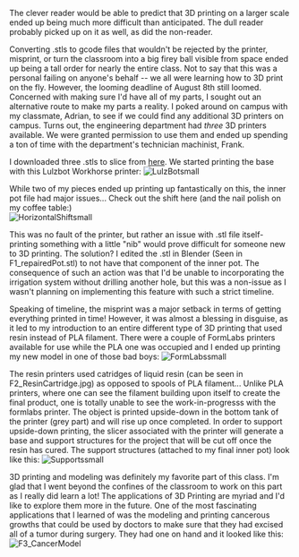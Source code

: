The clever reader would be able to predict that 3D printing on a larger scale ended up being much more difficult than anticipated. The dull reader probably picked up on it as well, as did the non-reader.

Converting .stls to gcode files that wouldn't be rejected by the printer, misprint, or turn the classroom into a big firey ball visible from space ended up being a tall order for nearly the entire class. Not to say that this was a personal failing on anyone's behalf -- we all were learning how to 3D print on the fly. However, the looming deadline of August 8th still loomed. Concerned with making sure I'd have all of my parts, I sought out an alternative route to make my parts a reality. I poked around on campus with my classmate, Adrian, to see if we could find any additional 3D printers on campus. Turns out, the engineering department had *three* 3D printers available. We were granted permission to use them and ended up spending a ton of time with the department's technician machinist, Frank. 

I downloaded three .stls to slice from [here](https://www.thingiverse.com/thing:3537287). We started printing the base with this Lulzbot Workhorse printer:
![LulzBotsmall](https://github.com/user-attachments/assets/9d327723-247a-4ba3-8dc5-20b4b5d25d6f)

While two of my pieces ended up printing up fantastically on this, the inner pot file had major issues... Check out the shift here (and the nail polish on my coffee table:)  
![HorizontalShiftsmall](https://github.com/user-attachments/assets/ba12cdbf-e932-4c7f-b27e-b2b50fca8bdb)

This was no fault of the printer, but rather an issue with .stl file itself- printing something with a little "nib" would prove difficult for someone new to 3D printing. The solution? I edited the .stl in Blender (Seen in F1_repairedPot.stl) to not have that component of the inner pot. The consequence of such an action was that I'd be unable to incorporating the irrigation system without drilling another hole, but this was a non-issue as I wasn't planning on implementing this feature with such a strict timeline. 

Speaking of timeline, the misprint was a major setback in terms of getting everything printed in time! However, it was almost a blessing in disguise, as it led to my introduction to an entire different type of 3D printing that used resin instead of PLA filament. There were a couple of FormLabs printers available for use while the PLA one was occupied and I ended up printing my new model in one of those bad boys: 
![FormLabssmall](https://github.com/user-attachments/assets/4e55b849-e3d7-4090-9705-ceb275056edf)

The resin printers used catridges of liquid resin (can be seen in F2_ResinCartridge.jpg) as opposed to spools of PLA filament... Unlike PLA printers, where one can see the filament building upon itself to create the final product, one is totally unable to see the work-in-progresss with the formlabs printer. The object is printed upside-down in the bottom tank of the printer (grey part) and will rise up once completed. In order to support upside-down printing, the slicer associated with the printer will generate a base and support structures for the project that will be cut off once the resin has cured. The support structures (attached to my final inner pot) look like this:
![Supportssmall](https://github.com/user-attachments/assets/da587794-fb38-4f5d-8112-89e3b3675fab)

3D printing and modeling was definitely my favorite part of this class. I'm glad that I went beyond the confines of the classroom to work on this part as I really did learn a lot! The applications of 3D Printing are myriad and I'd like to explore them more in the future. One of the most fascinating applications that I learned of was the modeling and printing cancerous growths that could be used by doctors to make sure that they had excised all of a tumor during surgery. They had one on hand and it looked like this: 
![F3_CancerModel](https://github.com/user-attachments/assets/b27df277-a1ad-45b1-968f-f5bc7327f7b8)




 
